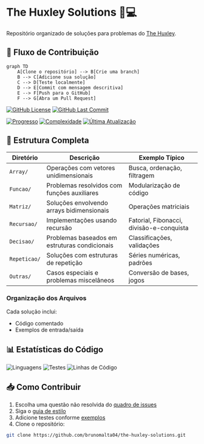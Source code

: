 # The Huxley Solutions 🧠💻

Repositório organizado de soluções para problemas do [The Huxley](https://www.thehuxley.com/).

## 🔄 Fluxo de Contribuição

```mermaid
graph TD
    A[Clone o repositório] --> B[Crie uma branch]
    B --> C[Adicione sua solução]
    C --> D[Teste localmente]
    D --> E[Commit com mensagem descritiva]
    E --> F[Push para o GitHub]
    F --> G[Abra um Pull Request]
```
[![GitHub License](https://img.shields.io/github/license/brunomalta04/the-huxley-solutions?style=flat-square)](LICENSE)
[![GitHub Last Commit](https://img.shields.io/github/last-commit/brunomalta04/the-huxley-solutions?style=flat-square)](https://github.com/brunomalta04/the-huxley-solutions/commits/main)

[![Progresso](https://img.shields.io/badge/Questões_Resolvidas-38/50-blueviolet)](https://github.com/brunomalta04/the-huxley-solutions)
[![Complexidade](https://img.shields.io/badge/Dificuldade-Média-important)](https://github.com/brunomalta04/the-huxley-solutions)
[![Última Atualização](https://img.shields.io/github/last-commit/brunomalta04/the-huxley-solutions?color=success)](https://github.com/brunomalta04/the-huxley-solutions/commits)

## 📂 Estrutura Completa

| Diretório       | Descrição                                                                 | Exemplo Típico                  |
|-----------------|---------------------------------------------------------------------------|----------------------------------|
| `Array/`        | Operações com vetores unidimensionais                                    | Busca, ordenação, filtragem     |
| `Funcao/`       | Problemas resolvidos com funções auxiliares                              | Modularização de código         |
| `Matriz/`       | Soluções envolvendo arrays bidimensionais                                | Operações matriciais            |
| `Recursao/`     | Implementações usando recursão                                           | Fatorial, Fibonacci, divisão-e-conquista |
| `Decisao/`      | Problemas baseados em estruturas condicionais                            | Classificações, validações      |
| `Repeticao/`    | Soluções com estruturas de repetição                                     | Séries numéricas, padrões       |
| `Outras/`       | Casos especiais e problemas miscelâneos                                  | Conversão de bases, jogos       |


### Organização dos Arquivos
Cada solução inclui:
- Código comentado
- Exemplos de entrada/saída

## 📊 Estatísticas do Código
![Linguagens](https://img.shields.io/badge/C-92%25-blue)
![Testes](https://img.shields.io/badge/Testes-78%25_passando-green)
![Linhas de Código](https://img.shields.io/badge/Linhas-1.2k_~-yellow)

## 📥 Como Contribuir
1. Escolha uma questão não resolvida do [quadro de issues](https://github.com/bruno/the-huxley-solutions/issues)
2. Siga o [guia de estilo](docs/STYLE_GUIDE.md)
3. Adicione testes conforme [exemplos](utils/exemplos/)
4. Clone o repositório:
```bash
git clone https://github.com/brunomalta04/the-huxley-solutions.git